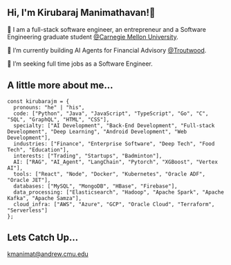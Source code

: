 ## Hi, I'm Kirubaraj Manimathavan!👋

<!--
**kirubarajm/kirubarajm** is a ✨ _special_ ✨ repository because its `README.md` (this file) appears on your GitHub profile.

Here are some ideas to get you started:

- 🔭 I’m currently working on ...
- 🌱 I’m currently learning ...
- 👯 I’m looking to collaborate on ...
- 🤔 I’m looking for help with ...
- 💬 Ask me about ...
- 📫 How to reach me: ...
- 😄 Pronouns: ...
- ⚡ Fun fact: ...
-->

🌱 I am a full-stack software engineer, an entrepreneur and a Software Engineering graduate student [@Carnegie Mellon University](https://www.cmu.edu).

🔭 I’m currently building AI Agents for Financial Advisory [@Troutwood](https://www.troutwood.com).

👯 I’m seeking full time jobs as a Software Engineer.


## A little more about me...
```
const kirubarajm = {
  pronouns: "he" | "his",
  code: ["Python", "Java", "JavaScript", "TypeScript", "Go", "C", "SQL", "GraphQL", "HTML", "CSS"],
  specialty: ["AI Development", "Back-End Development", "Full-stack Development", "Deep Learning", "Android Development", "Web Development"],
  industries: ["Finance", "Enterprise Software", "Deep Tech", "Food Tech", "Education"],
  interests: ["Trading", "Startups", "Badminton"],
  AI: ["RAG", "AI_Agent", "LangChain", "Pytorch", "XGBoost", "Vertex AI"],
  tools: ["React", "Node", "Docker", "Kubernetes", "Oracle ADF", "Oracle JET"],
  databases: ["MySQL", "MongoDB", "HBase", "Firebase"],
  data_processing: ["Elasticsearch", "Hadoop", "Apache Spark", "Apache Kafka", "Apache Samza"],
  cloud_infra: ["AWS", "Azure", "GCP", "Oracle Cloud", "Terraform", "Serverless"]
};
```

## Lets Catch Up...
kmanimat@andrew.cmu.edu

